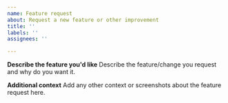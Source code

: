 ```yaml
---
name: Feature request
about: Request a new feature or other improvement
title: ''
labels: ''
assignees: ''

---
```


**Describe the feature you'd like**
Describe the feature/change you request and why do you want it.

**Additional context**
Add any other context or screenshots about the feature request here.
